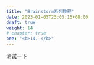 ```yaml
---
title: "Brainstorm系列教程"
date: 2023-01-05T23:05:15+08:00
draft: true
weight: 14
# chapter: true
pre: "<b>14. </b>"
---
```

测试一下
